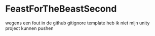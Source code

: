 # FeastForTheBeastSecond

wegens een fout in de github gitignore template heb ik niet mijn unity project kunnen pushen
